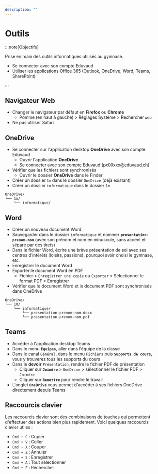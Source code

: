 ```yaml
---
description: ""
---
```


# Outils

:::note[Objectifs]

Prise en main des outils informatiques utilisés au gymnase.

- Se connecter avec son compte Eduvaud
- Utiliser les applications Office 365 (Outlook, OneDrive, Word, Teams, SharePoint)

:::

## Navigateur Web

- Changer le navigateur par défaut en **Firefox** ou **Chrome**
  - Pomme (en haut à gauche) > Réglages Système > Rechercher `web`
- Ne pas utiliser Safari

## OneDrive

- Se connecter sur l'application desktop **OneDrive** avec son compte Eduvaud
  - Ouvrir l'application **OneDrive**
  - Se connecter avec son compte Eduvaud (px00xxx@eduvaud.ch)
- Vérifier que les fichiers sont synchronisés
  - Ouvrir le dossier **OneDrive** dans le Finder
- Créer un dossier `1m` dans le dossier `OneDrive` (déjà existant)
- Créer un dossier `informatique` dans le dossier `1m`

```
OneDrive/
└── 1m/
    └── informatique/
```

## Word

- Créer un nouveau document Word
- Sauvegarder dans le dossier `informatique` et nommer **`presentation-prenom-nom`** (avec son prénom et nom en minuscule, sans accent et séparé par des tirets)
- Dans le fichier Word, écrire une brève présentation de soi avec ses centres d'intérêts (loisirs, passions), pourquoi avoir choisi le gymnase, etc.
- Enregistrer le document Word
- Exporter le document Word en PDF
  - Fichier > `Enregistrer une copie` ou `Exporter` > Sélectionner le format PDF > Enregistrer
- Vérifier que le document Word et le document PDF sont synchronisés dans OneDrive

```
OneDrive/
└── 1m/
    └── informatique/
        └── presentation-prenom-nom.docx
        └── presentation-prenom-nom.pdf
```

## Teams

- Accéder à l'application desktop Teams
- Dans le menu **`Equipes`**, aller dans l'équipe de la classe
- Dans le canal `Général`, dans le menu `Fichiers` puis **`Supports de cours`**, vous y trouverez tous les supports du cours
- Dans le **devoir** `Présentation`, rendre le fichier PDF de présentation
  - Cliquer sur **`Joindre`** > `OneDrive` > sélectionner le fichier PDF > `Joindre`
  - Cliquer sur **`Remettre`** pour rendre le travail
- L'onglet **`OneDrive`** vous permet d'accéder à ses fichiers OneDrive directement depuis Teams

## Raccourcis clavier

Les raccourcis clavier sont des combinaisons de touches qui permettent d'effectuer des actions bien plus rapidement. Voici quelques raccourcis clavier utiles :

- `Cmd + C` : Copier
- `Cmd + V` : Coller
- `Cmd + X` : Couper
- `Cmd + Z` : Annuler
- `Cmd + S` : Enregistrer
- `Cmd + A` : Tout sélectionner
- `Cmd + F` : Rechercher
